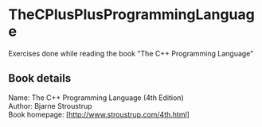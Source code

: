 TheCPlusPlusProgrammingLanguage
===============================

Exercises done while reading the book "The C++ Programming Language"

Book details
------------
Name: The C++ Programming Language (4th Edition)  
Author: Bjarne Stroustrup  
Book homepage: [http://www.stroustrup.com/4th.html]  

